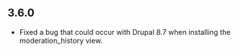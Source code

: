 ## 3.6.0
* Fixed a bug that could occur with Drupal 8.7 when installing the
  moderation_history view.
